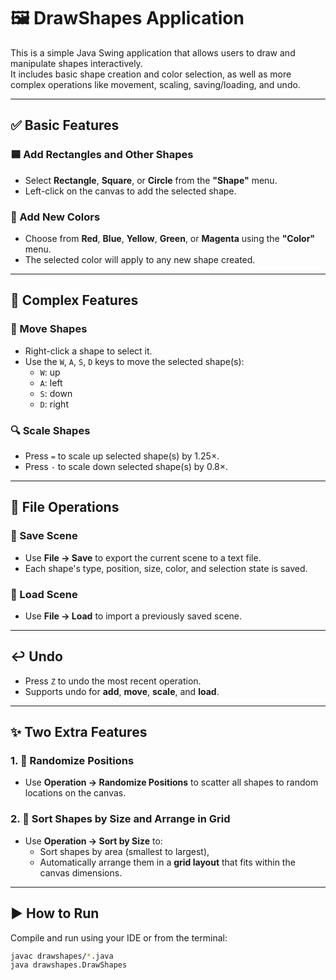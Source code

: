 # 🖼️ DrawShapes Application

This is a simple Java Swing application that allows users to draw and manipulate shapes interactively.  
It includes basic shape creation and color selection, as well as more complex operations like movement, scaling, saving/loading, and undo.

---

## ✅ Basic Features

### 🟦 Add Rectangles and Other Shapes
- Select **Rectangle**, **Square**, or **Circle** from the **"Shape"** menu.
- Left-click on the canvas to add the selected shape.

### 🎨 Add New Colors
- Choose from **Red**, **Blue**, **Yellow**, **Green**, or **Magenta** using the **"Color"** menu.
- The selected color will apply to any new shape created.

---

## 🔁 Complex Features

### 🔀 Move Shapes
- Right-click a shape to select it.
- Use the `W`, `A`, `S`, `D` keys to move the selected shape(s):
  - `W`: up  
  - `A`: left  
  - `S`: down  
  - `D`: right

### 🔍 Scale Shapes
- Press `=` to scale up selected shape(s) by 1.25×.
- Press `-` to scale down selected shape(s) by 0.8×.

---

## 💾 File Operations

### 💾 Save Scene
- Use **File → Save** to export the current scene to a text file.
- Each shape's type, position, size, color, and selection state is saved.

### 📂 Load Scene
- Use **File → Load** to import a previously saved scene.

---

## ↩️ Undo

- Press `Z` to undo the most recent operation.
- Supports undo for **add**, **move**, **scale**, and **load**.

---

## ✨ Two Extra Features

### 1. 🎲 Randomize Positions
- Use **Operation → Randomize Positions** to scatter all shapes to random locations on the canvas.

### 2. 📏 Sort Shapes by Size and Arrange in Grid
- Use **Operation → Sort by Size** to:
  - Sort shapes by area (smallest to largest),
  - Automatically arrange them in a **grid layout** that fits within the canvas dimensions.

---

## ▶️ How to Run

Compile and run using your IDE or from the terminal:

```bash
javac drawshapes/*.java
java drawshapes.DrawShapes
